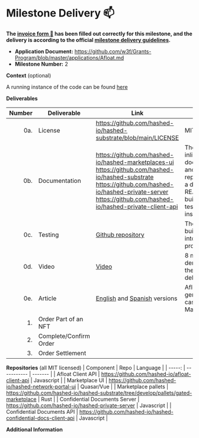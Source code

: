 # Milestone Delivery :mailbox:

**The [invoice form :pencil:](https://docs.google.com/forms/d/e/1FAIpQLSfmNYaoCgrxyhzgoKQ0ynQvnNRoTmgApz9NrMp-hd8mhIiO0A/viewform) has been filled out correctly for this milestone, and the delivery is according to the official [milestone delivery guidelines](https://github.com/w3f/Grants-Program/blob/master/docs/milestone-deliverables-guidelines.md).**  

* **Application Document:** https://github.com/w3f/Grants-Program/blob/master/applications/Afloat.md
* **Milestone Number:** 2

**Context** (optional)

A running instance of the code can be found [here](https://hashed-portal-dev.hashed.systems/login)

**Deliverables**

| Number | Deliverable | Link | Notes |
| -----: | ----------- | ------------- | ------------------- |
| 0a. | License | https://github.com/hashed-io/hashed-substrate/blob/main/LICENSE | MIT |
| 0b. | Documentation | https://github.com/hashed-io/hashed-marketplaces-ui <br> https://github.com/hashed-io/hashed-substrate<br>  https://github.com/hashed-io/hashed-private-server <br> https://github.com/hashed-io/hashed-private-client-api | The code has inline documentation and each repository has a detailed README with build, run, and test instructions. |
| 0c. | Testing | [Github repository](https://github.com/hashed-io/hashed-substrate/blob/main/pallets/gated-marketplace/src/tests.rs) | The test is built directly into the Rust project |
| 0d. | Video | [Video](https://drive.google.com/file/d/1tpmsaml4RmKbPb2PB5D0_32y_NcVDSZ7/view?usp=share_link) | 8 minute video demonstrating the deliverables |
| 0e. | Article | [English](https://docs.google.com/document/d/1bDswb619nkdL0xt41GEJEtyLcCOc3LO-M-dB2RdDr9s/edit?usp=sharing) and [Spanish](https://docs.google.com/document/d/1DNHgONQrZfpG4f0f79n6pS9h9jUQQDW52OlWCw1TiJA/edit?usp=sharing) versions | Afloat's and general use case of gated Marketplaces |
| 1. | Order Part of an NFT | |  | 
| 2. | Complete/Confirm Order |  || 
| 3. | Order Settlement |  | |


**Repositories** 
(all MIT licensed)
| Component | Repo | Language |
| -----: | ----------- | ------- |
| Afloat Client API | https://github.com/hashed-io/afloat-client-api | Javascript |
| Marketplace UI | https://github.com/hashed-io/hashed-network-portal-ui | Quasar/Vue |
| Marketplace pallets | https://github.com/hashed-io/hashed-substrate/tree/develop/pallets/gated-marketplace | Rust |
| Confidential Documents Server | https://github.com/hashed-io/hashed-private-server | Javascript |
| Confidential Documents API | https://github.com/hashed-io/hashed-confidential-docs-client-api | Javascript |



**Additional Information**


